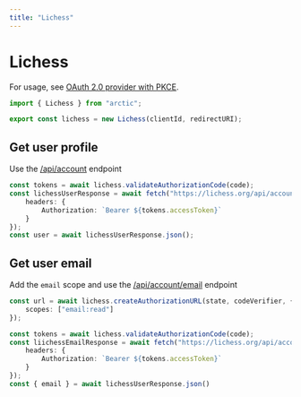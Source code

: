 ```yaml
---
title: "Lichess"
---
```


# Lichess

For usage, see [OAuth 2.0 provider with PKCE](/guides/oauth2-pkce).

```ts
import { Lichess } from "arctic";

export const lichess = new Lichess(clientId, redirectURI);
```

## Get user profile

Use the [/api/account](https://lichess.org/api#tag/Account/operation/accountMe) endpoint

```ts
const tokens = await lichess.validateAuthorizationCode(code);
const lichessUserResponse = await fetch("https://lichess.org/api/account", {
	headers: {
		Authorization: `Bearer ${tokens.accessToken}`
	}
});
const user = await lichessUserResponse.json();
```

## Get user email

Add the `email` scope and use the [/api/account/email](https://lichess.org/api#tag/Account/operation/accountEmail) endpoint

```ts
const url = await lichess.createAuthorizationURL(state, codeVerifier, {
	scopes: ["email:read"]
});
```
```ts
const tokens = await lichess.validateAuthorizationCode(code);
const liichessEmailResponse = await fetch("https://lichess.org/api/account/email", {
	headers: {
		Authorization: `Bearer ${tokens.accessToken}`
	}
});
const { email } = await lichessUserResponse.json()
```
